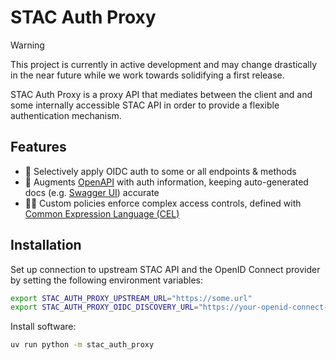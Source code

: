 # STAC Auth Proxy

> [!WARNING]
> This project is currently in active development and may change drastically in the near future while we work towards solidifying a first release.

STAC Auth Proxy is a proxy API that mediates between the client and and some internally accessible STAC API in order to provide a flexible authentication mechanism.

## Features

- 🔐 Selectively apply OIDC auth to some or all endpoints & methods
- 📖 Augments [OpenAPI](https://swagger.io/specification/) with auth information, keeping auto-generated docs (e.g. [Swagger UI](https://swagger.io/tools/swagger-ui/)) accurate
- 💂‍♀️ Custom policies enforce complex access controls, defined with [Common Expression Language (CEL)](https://cel.dev/)

## Installation

Set up connection to upstream STAC API and the OpenID Connect provider by setting the following environment variables:

```bash
export STAC_AUTH_PROXY_UPSTREAM_URL="https://some.url"
export STAC_AUTH_PROXY_OIDC_DISCOVERY_URL="https://your-openid-connect-provider.com/.well-known/openid-configuration"
```

Install software:

```bash
uv run python -m stac_auth_proxy
```
